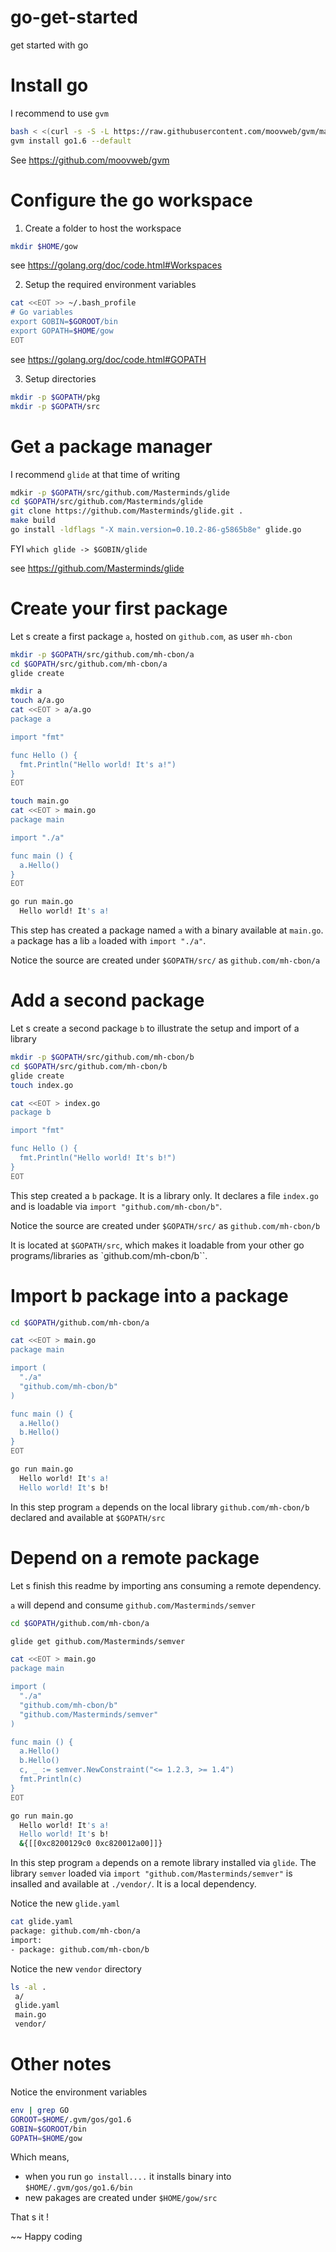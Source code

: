 # go-get-started
get started with go

# Install go

I recommend to use `gvm`

```sh
bash < <(curl -s -S -L https://raw.githubusercontent.com/moovweb/gvm/master/binscripts/gvm-installer)
gvm install go1.6 --default
```

See https://github.com/moovweb/gvm

# Configure the go workspace

1. Create a folder to host the workspace

```sh
mkdir $HOME/gow
```

see https://golang.org/doc/code.html#Workspaces

2. Setup the required environment variables

```sh
cat <<EOT >> ~/.bash_profile
# Go variables
export GOBIN=$GOROOT/bin
export GOPATH=$HOME/gow
EOT
```

see https://golang.org/doc/code.html#GOPATH

3. Setup directories

```sh
mkdir -p $GOPATH/pkg
mkdir -p $GOPATH/src
```

# Get a package manager

I recommend `glide` at that time of writing

```sh
mdkir -p $GOPATH/src/github.com/Masterminds/glide
cd $GOPATH/src/github.com/Masterminds/glide
git clone https://github.com/Masterminds/glide.git .
make build
go install -ldflags "-X main.version=0.10.2-86-g5865b8e" glide.go
```

FYI `which glide -> $GOBIN/glide`

see https://github.com/Masterminds/glide

# Create your first package

Let s create a first package `a`, hosted on `github.com`, as user `mh-cbon`

```sh
mkdir -p $GOPATH/src/github.com/mh-cbon/a
cd $GOPATH/src/github.com/mh-cbon/a
glide create

mkdir a
touch a/a.go
cat <<EOT > a/a.go
package a

import "fmt"

func Hello () {
  fmt.Println("Hello world! It's a!")
}
EOT

touch main.go
cat <<EOT > main.go
package main

import "./a"

func main () {
  a.Hello()
}
EOT

go run main.go
  Hello world! It's a!
```

This step has created a package named `a` with a binary available at `main.go`.
`a` package has a lib `a` loaded with `import "./a"`.

Notice the source are created under `$GOPATH/src/` as `github.com/mh-cbon/a`

# Add a second package

Let s create a second package `b` to illustrate the setup and import of a library

```sh
mkdir -p $GOPATH/src/github.com/mh-cbon/b
cd $GOPATH/src/github.com/mh-cbon/b
glide create
touch index.go

cat <<EOT > index.go
package b

import "fmt"

func Hello () {
  fmt.Println("Hello world! It's b!")
}
EOT
```

This step created a `b` package. It is a library only. It declares a file `index.go` and is loadable via `import "github.com/mh-cbon/b"`.

Notice the source are created under `$GOPATH/src/` as `github.com/mh-cbon/b`

It is located at `$GOPATH/src`, which makes it loadable from your other go programs/libraries as `github.com/mh-cbon/b``.

# Import b package into a package

```sh
cd $GOPATH/github.com/mh-cbon/a

cat <<EOT > main.go
package main

import (
  "./a"
  "github.com/mh-cbon/b"
)

func main () {
  a.Hello()
  b.Hello()
}
EOT

go run main.go
  Hello world! It's a!
  Hello world! It's b!
```

In this step program `a` depends on the local library `github.com/mh-cbon/b` declared and available at `$GOPATH/src`

# Depend on a remote package

Let s finish this readme by importing ans consuming a remote dependency. 

`a` will depend and consume `github.com/Masterminds/semver`

```sh
cd $GOPATH/github.com/mh-cbon/a

glide get github.com/Masterminds/semver

cat <<EOT > main.go
package main

import (
  "./a"
  "github.com/mh-cbon/b"
  "github.com/Masterminds/semver"
)

func main () {
  a.Hello()
  b.Hello()
  c, _ := semver.NewConstraint("<= 1.2.3, >= 1.4")
  fmt.Println(c)
}
EOT

go run main.go
  Hello world! It's a!
  Hello world! It's b!
  &{[[0xc8200129c0 0xc820012a00]]}
```

In this step program `a` depends on a remote library installed via `glide`.
The library `semver` loaded via `import "github.com/Masterminds/semver"` is insalled and available at `./vendor/`.
It is a local dependency.

Notice the new `glide.yaml`

```sh
cat glide.yaml 
package: github.com/mh-cbon/a
import:
- package: github.com/mh-cbon/b
```

Notice the new `vendor` directory

```sh
ls -al .
 a/
 glide.yaml
 main.go
 vendor/
```

# Other notes

Notice the environment variables
```sh
env | grep GO
GOROOT=$HOME/.gvm/gos/go1.6
GOBIN=$GOROOT/bin
GOPATH=$HOME/gow
```

Which means,
- when you run `go install....` it installs binary into `$HOME/.gvm/gos/go1.6/bin`
- new pakages are created under `$HOME/gow/src`


That s it ! 

~~ Happy coding
